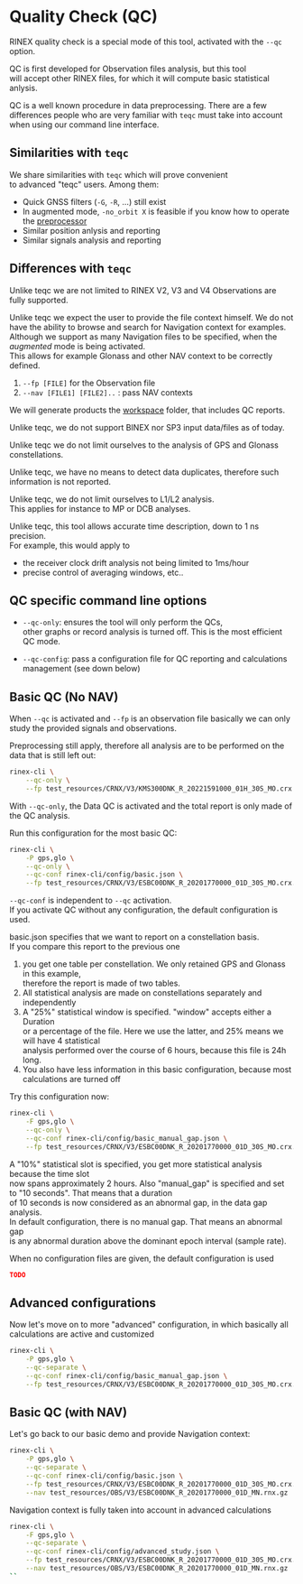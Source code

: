 Quality Check (QC)
==================

RINEX quality check is a special mode of this tool, activated with the `--qc` option.

QC is first developed for Observation files analysis, but this tool  
will accept other RINEX files, for which it will compute basic statistical anlysis. 

QC is a well known procedure in data preprocessing. 
There are a few differences people who are very familiar with `teqc` must
take into account when using our command line interface.

## Similarities with `teqc`

We share similarities with `teqc` which will prove convenient  
to advanced "teqc" users.  Among them:

* Quick GNSS filters (`-G`, `-R`, ...) still exist
* In augmented mode, `-no_orbit X` is feasible if you know how to operate the [preprocessor](doc/preprocessing.md)
* Similar position anlysis and reporting
* Similar signals analysis and reporting

## Differences with `teqc`

Unlike teqc we are not limited to RINEX V2, V3 and V4 Observations
are fully supported.

Unlike teqc we expect the user to provide the file context
himself. We do not have the ability to browse and search for Navigation context for examples.    
Although we support as many Navigation files to be specified, when the _augmented_ mode is being activated.  
This allows for example Glonass and other NAV context to be correctly defined.
  
1. `--fp [FILE]` for the Observation file
2. `--nav [FILE1] [FILE2]..` : pass NAV contexts

We will generate products the
[workspace](https://github.com/gwbres/rinex/tree/rinex-cli/workspace)
folder, that includes QC reports.

Unlike teqc, we do not support BINEX nor SP3 input data/files as of today.

Unlike teqc we do not limit ourselves to the analysis of
GPS and Glonass constellations.

Unlike teqc, we have no means to detect data duplicates, therefore
such information is not reported.

Unlike teqc, we do not limit ourselves to L1/L2 analysis.  
This applies for instance to MP or DCB analyses. 

Unlike teqc, this tool allows accurate time description, down to 1 ns precision.  
For example, this would apply to

* the receiver clock drift analysis not being limited to 1ms/hour  
* precise control of averaging windows, etc..

## QC specific command line options

* `--qc-only`: ensures the tool will only perform the QCs,   
other graphs or record analysis is turned off. This is the most efficient  
QC mode.  

* `--qc-config`: pass a configuration file for QC reporting and calculations management (see down below) 

## Basic QC (No NAV)

When `--qc` is activated and `--fp` is an observation file
basically we can only study the provided signals and observations.

Preprocessing still apply, therefore all analysis are to be performed
on the data that is still left out:

```bash
rinex-cli \
    --qc-only \
    --fp test_resources/CRNX/V3/KMS300DNK_R_20221591000_01H_30S_MO.crx
```

With `--qc-only`, the Data QC is activated and the total report is only made of the QC analysis.

Run this configuration for the most basic QC:

```bash
rinex-cli \
    -P gps,glo \
    --qc-only \
    --qc-conf rinex-cli/config/basic.json \
    --fp test_resources/CRNX/V3/ESBC00DNK_R_20201770000_01D_30S_MO.crx.gz
```

`--qc-conf` is independent to `--qc` activation.   
If you activate QC without any configuration, the default configuration is used.

basic.json specifies that we want to report on a constellation basis.  
If you compare this report to the previous one

1. you get one table per constellation. We only retained GPS and Glonass in this example,   
therefore the report is made of two tables.
2. All statistical analysis are made on constellations separately and independently    
3. A "25%" statistical window is specified. "window" accepts either a Duration  
or a percentage of the file. Here we use the latter, and 25% means we will have 4 statistical  
analysis performed over the course of 6 hours, because this file is 24h long.  
4. You also have less information in this basic configuration, because most calculations are turned off

Try this configuration now:

```bash
rinex-cli \
    -F gps,glo \
    --qc-only \
    --qc-conf rinex-cli/config/basic_manual_gap.json \
    --fp test_resources/CRNX/V3/ESBC00DNK_R_20201770000_01D_30S_MO.crx.gz
```

A "10%" statistical slot is specified, you get more statistical analysis because the time slot   
now spans approximately 2 hours. 
Also "manual_gap" is specified and set to "10 seconds". That means that a duration  
of 10 seconds is now considered as an abnormal gap, in the data gap analysis.  
In default configuration, there is no manual gap. That means an abnormal gap  
is any abnormal duration above the dominant epoch interval (sample rate).

When no configuration files are given, the default configuration is used

```json
TODO
```

## Advanced configurations

Now let's move on to more "advanced" configuration, in which basically all   
calculations are active and customized

```bash
rinex-cli \
    -P gps,glo \
    --qc-separate \
    --qc-conf rinex-cli/config/basic_manual_gap.json \
    --fp test_resources/CRNX/V3/ESBC00DNK_R_20201770000_01D_30S_MO.crx.gz
```

## Basic QC (with NAV)

Let's go back to our basic demo and provide Navigation context:

```bash
rinex-cli \
    -P gps,glo \
    --qc-separate \
    --qc-conf rinex-cli/config/basic.json \
    --fp test_resources/CRNX/V3/ESBC00DNK_R_20201770000_01D_30S_MO.crx.gz \
    --nav test_resources/OBS/V3/ESBC00DNK_R_20201770000_01D_MN.rnx.gz
```
  
Navigation context is fully taken into account in advanced calculations

```bash
rinex-cli \
    -F gps,glo \
    --qc-separate \
    --qc-conf rinex-cli/config/advanced_study.json \
    --fp test_resources/CRNX/V3/ESBC00DNK_R_20201770000_01D_30S_MO.crx.gz \
    --nav test_resources/OBS/V3/ESBC00DNK_R_20201770000_01D_MN.rnx.gz
``

